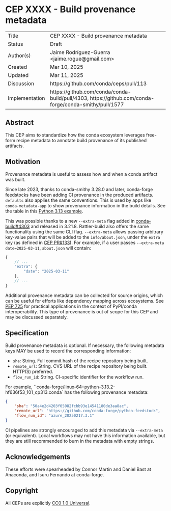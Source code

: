 # CEP XXXX - Build provenance metadata

<table>
<tr><td> Title </td><td> CEP XXXX - Build provenance metadata </td>
<tr><td> Status </td><td> Draft </td></tr>
<tr><td> Author(s) </td><td> Jaime Rodríguez-Guerra &lt;jaime.rogue@gmail.com&gt;</td></tr>
<tr><td> Created </td><td> Mar 10, 2025</td></tr>
<tr><td> Updated </td><td> Mar 11, 2025</td></tr>
<tr><td> Discussion </td><td> https://github.com/conda/ceps/pull/113 </td></tr>
<tr><td> Implementation </td><td> https://github.com/conda/conda-build/pull/4303, https://github.com/conda-forge/conda-smithy/pull/1577 </td></tr>
</table>

## Abstract

This CEP aims to standardize how the conda ecosystem leverages free-form recipe metadata to
annotate build provenance of its published artifacts.

## Motivation

Provenance metadata is useful to assess how and when a conda artifact was built.

Since late 2023, thanks to conda-smithy 3.28.0 and later, conda-forge feedstocks have been adding
CI provenance in the produced artifacts. `defaults` also applies the same conventions. This is used
by apps like `conda-metadata-app` to show provenance information in the build details. See the
table in this [Python 3.13
example](https://conda-metadata-app.streamlit.app/?q=conda-forge%2Flinux-64%2Fpython-3.13.2-hf636f53_101_cp313.conda).

This was possible thanks to a new `--extra-meta` flag added in
[conda-build#4303](https://github.com/conda/conda-build/pull/4303/files) and released in 3.21.8.
Rattler-build also offers the same functionality using the same CLI flag. `--extra-meta` allows
passing arbitrary key-value pairs that will be added to the `info/about.json`, under the `extra`
key (as defined in [CEP PR#133](https://github.com/conda/ceps/pull/133)). For example, if a user
passes `--extra-meta date=2025-03-11`, `about.json` will contain:

```js
{
    // ...
    "extra": {
        "date": "2025-03-11"
    },
    // ...
}
```

Additional provenance metadata can be collected for source origins, which can be useful for efforts
like dependency mapping across ecosystems. See [PEP 725](https://peps.python.org/pep-0725/) for
practical applications in the context of PyPI/conda interoperability. This type of provenance is
out of scope for this CEP and may be discussed separately.

## Specification

Build provenance metadata is optional. If necessary, the following metadata keys MAY be used to
record the corresponding information:

- `sha`: String. Full commit hash of the recipe repository being built.
- `remote_url`: String. CVS URL of the recipe repository being built. HTTP(S) preferred.
- `flow_run_id`: String. CI-specific identifier for the workflow run.

For example, ``conda-forge/linux-64::python-3.13.2-hf636f53_101_cp313.conda` has the following
provenance metadata:

```json
{
    "sha": "50a4e2d4203f05082fcbb93e14541180de3aa8ac",
    "remote_url": "https://github.com/conda-forge/python-feedstock",
    "flow_run_id": "azure_20250217.3.1"
}
```

CI pipelines are strongly encouraged to add this metadata via `--extra-meta` (or equivalent). Local
workflows may not have this information available, but they are still recommended to burn in the
metadata with empty strings.

## Acknowledgements

These efforts were spearheaded by Connor Martin and Daniel Bast at Anaconda, and Isuru Fernando at
conda-forge.

## Copyright

All CEPs are explicitly [CC0 1.0 Universal](https://creativecommons.org/publicdomain/zero/1.0/).
